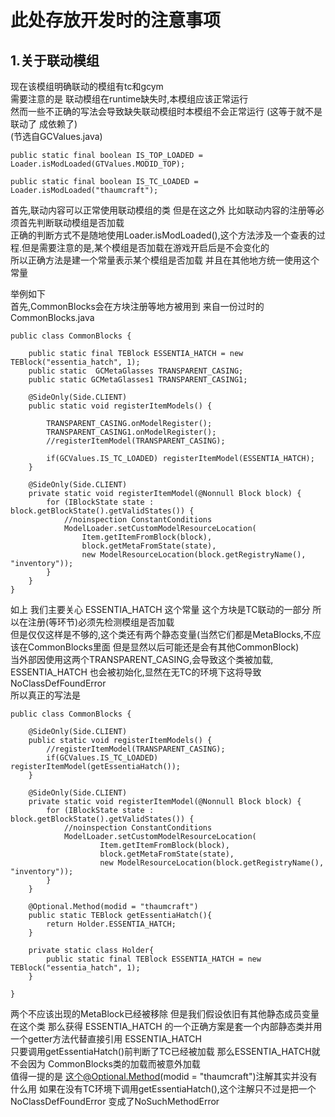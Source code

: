# 此处存放开发时的注意事项
## 1.关于联动模组
现在该模组明确联动的模组有tc和gcym  
需要注意的是 联动模组在runtime缺失时,本模组应该正常运行  
然而一些不正确的写法会导致缺失联动模组时本模组不会正常运行
(这等于就不是联动了 成依赖了)  
(节选自GCValues.java)

    public static final boolean IS_TOP_LOADED = Loader.isModLoaded(GTValues.MODID_TOP);

    public static final boolean IS_TC_LOADED = Loader.isModLoaded("thaumcraft");

首先,联动内容可以正常使用联动模组的类 但是在这之外 比如联动内容的注册等必须首先判断联动模组是否加载  
正确的判断方式不是随地使用Loader.isModLoaded(),这个方法涉及一个查表的过程.但是需要注意的是,某个模组是否加载在游戏开启后是不会变化的  
所以正确方法是建一个常量表示某个模组是否加载 并且在其他地方统一使用这个常量

举例如下  
首先,CommonBlocks会在方块注册等地方被用到
来自一份过时的CommonBlocks.java

    public class CommonBlocks {

        public static final TEBlock ESSENTIA_HATCH = new TEBlock("essentia_hatch", 1);
        public static  GCMetaGlasses TRANSPARENT_CASING;
        public static GCMetaGlasses1 TRANSPARENT_CASING1;

        @SideOnly(Side.CLIENT)
        public static void registerItemModels() {

            TRANSPARENT_CASING.onModelRegister();
            TRANSPARENT_CASING1.onModelRegister();
            //registerItemModel(TRANSPARENT_CASING);

            if(GCValues.IS_TC_LOADED) registerItemModel(ESSENTIA_HATCH);
        }

        @SideOnly(Side.CLIENT)
        private static void registerItemModel(@Nonnull Block block) {
            for (IBlockState state : block.getBlockState().getValidStates()) {
                //noinspection ConstantConditions
                ModelLoader.setCustomModelResourceLocation(
                    Item.getItemFromBlock(block),
                    block.getMetaFromState(state),
                    new ModelResourceLocation(block.getRegistryName(), "inventory"));
            }
        }
    }


如上 我们主要关心 ESSENTIA_HATCH 这个常量 这个方块是TC联动的一部分 所以在注册(等环节)必须先检测模组是否加载  
但是仅仅这样是不够的,这个类还有两个静态变量(当然它们都是MetaBlocks,不应该在CommonBlocks里面 但是显然以后可能还是会有其他CommonBlock)  
当外部因使用这两个TRANSPARENT_CASING,会导致这个类被加载, ESSENTIA_HATCH 也会被初始化,显然在无TC的环境下这将导致NoClassDefFoundError  
所以真正的写法是

    public class CommonBlocks {

        @SideOnly(Side.CLIENT)
        public static void registerItemModels() {
            //registerItemModel(TRANSPARENT_CASING);
            if(GCValues.IS_TC_LOADED) registerItemModel(getEssentiaHatch());
        }

        @SideOnly(Side.CLIENT)
        private static void registerItemModel(@Nonnull Block block) {
            for (IBlockState state : block.getBlockState().getValidStates()) {
                //noinspection ConstantConditions
                ModelLoader.setCustomModelResourceLocation(
                        Item.getItemFromBlock(block),
                        block.getMetaFromState(state),
                        new ModelResourceLocation(block.getRegistryName(), "inventory"));
            }
        }
    
        @Optional.Method(modid = "thaumcraft")
        public static TEBlock getEssentiaHatch(){
            return Holder.ESSENTIA_HATCH;
        }
    
        private static class Holder{
            public static final TEBlock ESSENTIA_HATCH = new TEBlock("essentia_hatch", 1);
        }

    }

两个不应该出现的MetaBlock已经被移除 但是我们假设依旧有其他静态成员变量在这个类
那么获得 ESSENTIA_HATCH 的一个正确方案是套一个内部静态类并用一个getter方法代替直接引用  ESSENTIA_HATCH  
只要调用getEssentiaHatch()前判断了TC已经被加载 那么ESSENTIA_HATCH就不会因为
CommonBlocks类的加载而被意外加载  
值得一提的是 这个@Optional.Method(modid = "thaumcraft")注解其实并没有什么用
如果在没有TC环境下调用getEssentiaHatch(),这个注解只不过是把一个NoClassDefFoundError 
变成了NoSuchMethodError


